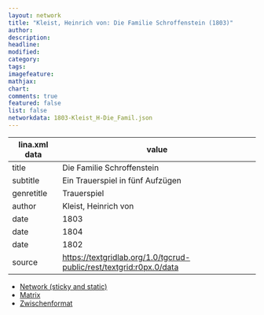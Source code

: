 ```yaml
---
layout: network
title: "Kleist, Heinrich von: Die Familie Schroffenstein (1803)"
author:
description:
headline:
modified:
category:
tags:
imagefeature: 
mathjax: 
chart: 
comments: true
featured: false
list: false
networkdata: 1803-Kleist_H-Die_Famil.json
---
```

lina.xml data  | value
------------- | -------------
title|Die Familie Schroffenstein
subtitle|Ein Trauerspiel in fünf Aufzügen
genretitle|Trauerspiel
author|Kleist, Heinrich von
date|1803
date|1804
date|1802
source|https://textgridlab.org/1.0/tgcrud-public/rest/textgrid:r0px.0/data


* [Network (sticky and static)](/network49)
* [Matrix](/matrix49)
* [Zwischenformat](/lina49 )
